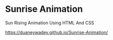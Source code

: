 # Sunrise Animation
 Sun Rising Animation Using HTML And CSS

https://duaneywadey.github.io/Sunrise-Animation/
